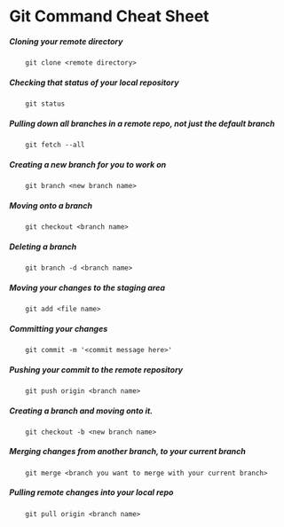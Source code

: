 # Git Command Cheat Sheet

##### Cloning your remote directory
		git clone <remote directory>

##### Checking that status of your local repository
		git status

##### Pulling down all branches in a remote repo, not just the default branch
		git fetch --all

##### Creating a new branch for you to work on
		git branch <new branch name>

##### Moving onto a branch
		git checkout <branch name>

##### Deleting a branch
		git branch -d <branch name>

##### Moving your changes to the staging area
        git add <file name>

##### Committing your changes
        git commit -m '<commit message here>'

##### Pushing your commit to the remote repository
        git push origin <branch name>

##### Creating a branch and moving onto it.
        git checkout -b <new branch name>

##### Merging changes from another branch, to your current branch
        git merge <branch you want to merge with your current branch>

##### Pulling remote changes into your local repo
        git pull origin <branch name>
